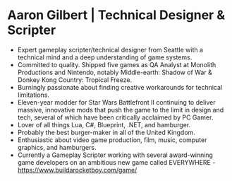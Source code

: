 # Aaron Gilbert | Technical Designer & Scripter

- Expert gameplay scripter/technical designer from Seattle with a technical mind and a deep understanding of game systems.
- Committed to quality. Shipped five games as QA Analyst at Monolith Productions and Nintendo, notably Middle-earth: Shadow of War & Donkey Kong Country: Tropical Freeze.
- Burningly passionate about finding creative workarounds for technical limitations.
- Eleven-year modder for Star Wars Battlefront II continuing to deliver massive, innovative mods that push the game to the limit in design and tech, several of which have been critically acclaimed by PC Gamer.
- Lover of all things Lua, C#, Blueprint, .NET, and hamburger.
- Probably the best burger-maker in all of the United Kingdom.
- Enthusiastic about video game production, film, music, computer graphics, and hamburgers.
- Currently a Gameplay Scripter working with several award-winning game developers on an ambitious new game called EVERYWHERE - https://www.buildarocketboy.com/game/ 
